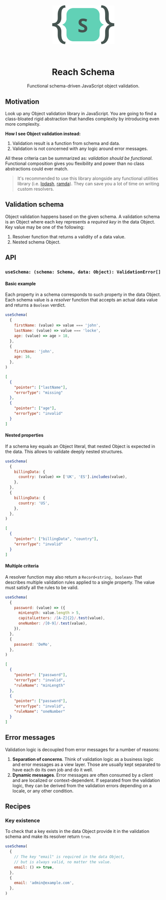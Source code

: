 <br />

<p align="center">
  <img src="./logo.svg" alt="Reach schema logo" width="200" />
</p>

<br />

<h1 align="center">Reach Schema</h1>
<p align="center">Functional schema-driven JavaScript object validation.</p>

## Motivation

Look up any Object validation library in JavaScript. You are going to find a class-bloated rigid abstraction that handles complexity by introducing even more complexity.

**How I see Object validation instead:**

1. Validation result is a function from schema and data.
1. Validation is not concerned with any logic around error messages.

All these criteria can be summarized as: _validation should be functional_. Functional composition gives you flexibility and power than no class abstractions could ever match.

> It's recommended to use this library alongside any functional utilities library (i.e. [lodash](https://lodash.com/), [ramda](https://ramdajs.com/)). They can save you a lot of time on writing custom resolvers.

## Validation schema

Object validation happens based on the given schema. A validation schema is an Object where each key represents a _required key_ in the data Object. Key value may be one of the following:

1. Resolver function that returns a validity of a data value.
1. Nested schema Object.

## API

### `useSchema: (schema: Schema, data: Object): ValidationError[]`

#### Basic example

Each property in a schema corresponds to such property in the data Object. Each schema value is a _resolver_ function that accepts an actual data value and returns a `Boolean` verdict.

```js
useSchema(
  {
    firstName: (value) => value === 'john',
    lastName: (value) => value === 'locke',
    age: (value) => age > 18,
  },
  {
    firstName: 'john',
    age: 16,
  },
)
```

```json
[
  {
    "pointer": ["lastName"],
    "errorType": "missing"
  },
  {
    "pointer": ["age"],
    "errorType": "invalid"
  }
]
```

#### Nested properties

If a schema key equals an Object literal, that nested Object is expected in the data. This allows to validate deeply nested structures.

```js
useSchema(
  {
    billingData: {
      country: (value) => ['UK', 'ES'].includes(value),
    },
  },
  {
    billingData: {
      country: 'US',
    },
  },
)
```

```json
[
  {
    "pointer": ["billingData", "country"],
    "errorType": "invalid"
  }
]
```

#### Multiple criteria

A resolver function may also return a `Record<string, boolean>` that describes multiple validation rules applied to a single property. The value must satisfy all the rules to be valid.

```js
useSchema(
  {
    password: (value) => ({
      minLength: value.length > 5,
      capitalLetters: /[A-Z]{2}/.test(value),
      oneNumber: /[0-9]/.test(value),
    }),
  },
  {
    password: 'DeMo',
  },
)
```

```json
[
  {
    "pointer": ["password"],
    "errorType": "invalid",
    "ruleName": "minLength"
  },
  {
    "pointer": ["password"],
    "errorType": "invalid",
    "ruleName": "oneNumber"
  }
]
```

## Error messages

Validation logic is decoupled from error messages for a number of reasons:

1. **Separation of concerns**. Think of validation logic as a business logic and error messages as a view layer. Those are usually kept separated to have each do its own job and do it well.
1. **Dynamic messages**. Error messages are often consumed by a client and are localized or context-dependent. If separated from the validation logic, they can be derived from the validation errors depending on a locale, or any other condition.

## Recipes

### Key existence

To check that a key exists in the data Object provide it in the validation schema and make its resolver return `true`.

```js
useSchema(
  {
    // The key "email" is required in the data Object,
    // but is always valid, no matter the value.
    email: () => true,
  },
  {
    email: 'admin@example.com',
  },
)
```
